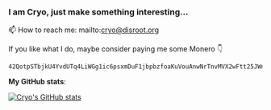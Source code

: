 ### I am Cryo, just make something interesting...

📫 How to reach me: mailto:cryo@disroot.org

If you like what I do, maybe consider paying me some Monero 👇

```
42QotpSTbjkU4YvdUTq4LiWGg1ic6psxmDuF1jbpbzfoaKuVouAnwNrTnvMVX2wFtt25JWnJFnRLkiCc8rM7wQQRJ9ZRztW
```

**My GitHub stats**:

[![Cryo's GitHub stats](https://github-readme-stats.vercel.app/api?username=cry0ice)](https://github.com/anuraghazra/github-readme-stats)
